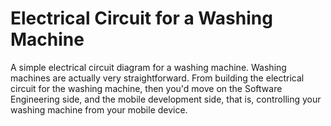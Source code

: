 # Electrical Circuit for a Washing Machine

A simple electrical circuit diagram for a washing machine. Washing machines are actually very straightforward. From building the electrical circuit for the washing machine, then you'd move on the Software Engineering side, and the mobile development side, that is,
controlling your washing machine from your mobile device. 

